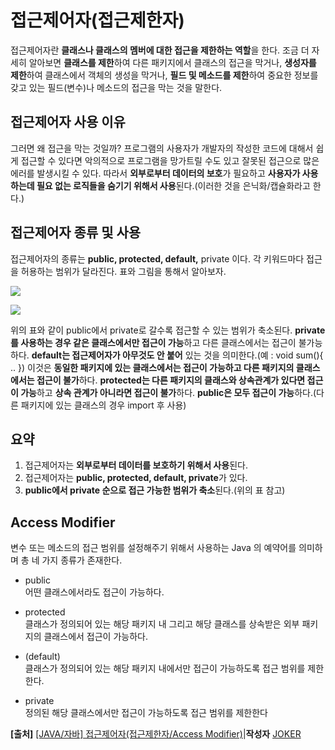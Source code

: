 
# 접근제어자(접근제한자)

접근제어자란  **클래스나 클래스의 멤버에 대한 접근을 제한하는 역할**을 한다. 조금 더 자세히 알아보면  **클래스를 제한**하여 다른 패키지에서 클래스의 접근을 막거나,  **생성자를 제한**하여 클래스에서 객체의 생성을 막거나, **필드 및 메소드를 제한**하여 중요한 정보를 갖고 있는 필드(변수)나 메소드의 접근을 막는 것을 말한다.

## 접근제어자 사용 이유

그러면 왜 접근을 막는 것일까? 프로그램의 사용자가 개발자의 작성한 코드에 대해서 쉽게 접근할 수 있다면 악의적으로 프로그램을 망가트릴 수도 있고 잘못된 접근으로 많은 에러를 발생시킬 수 있다. 따라서  **외부로부터 데이터의 보호**가 필요하고  **사용자가 사용하는데 필요 없는 로직들을 숨기기 위해서 사용**된다.(이러한 것을  은닉화/캡슐화라고 한다.)

##  접근제어자 종류 및 사용

접근제어자의 종류는  **public, protected, default,** private 이다. 각 키워드마다 접근을 허용하는 범위가 달라진다. 표와 그림을 통해서 알아보자.  
  

![](https://postfiles.pstatic.net/MjAxNzAzMTdfNDkg/MDAxNDg5NzQ1ODU3NTAw.asWA_VfqSUpuY_N_AsFoeMloljG_AnUr_uRtXL5rEZEg.IIL6vdAe9Td4yKyssHnLnLCRQYosndGiCvWfo0VhiuQg.PNG.heartflow89/image.png?type=w773)

![](https://postfiles.pstatic.net/MjAxNzAzMTdfMTM2/MDAxNDg5NzQ1MjYwMDEx.ZpYqLkX3i0fg5qG6gl9dncGV_NjjQ0zcxyBzQui6wJYg.lpm_nFSqjxH5NIIWhu-m8jSKYzqlTGlFCbiuzQM2ZHEg.PNG.heartflow89/image.png?type=w773)

위의 표와 같이 public에서 private로 갈수록 접근할 수 있는 범위가 축소된다.  **private를 사용하는 경우 같은 클래스에서만 접근이 가능**하고 다른 클래스에서는 접근이 불가능하다. **default는 접근제어자가 아무것도 안 붙어** 있는 것을 의미한다.(예 : void sum(){ .. }) 이것은  **동일한 패키지에 있는 클래스에서는 접근이 가능하고 다른 패키지의 클래스에서는 접근이 불가**하다.  **protected는 다른 패키지의 클래스와 상속관계가 있다면 접근이 가능**하고  **상속 관계가 아니라면 접근이 불가**하다.  **public은 모두 접근이 가능**하다.(다른 패키지에 있는 클래스의 경우 import 후 사용)  

## 요약

1. 접근제어자는 **외부로부터 데이터를 보호하기 위해서 사용**된다.  
2. 접근제어자는 **public, protected, default, private**가 있다.  
3. **public에서 private 순으로 접근 가능한 범위가 축소**된다.(위의 표 참고)

## Access Modifier

변수 또는 메소드의 접근 범위를 설정해주기 위해서 사용하는 Java 의 예약어를 의미하며 총 네 가지 종류가 존재한다.

-   public  
    어떤 클래스에서라도 접근이 가능하다.
    
-   protected  
    클래스가 정의되어 있는 해당 패키지 내 그리고 해당 클래스를 상속받은 외부 패키지의 클래스에서 접근이 가능하다.
    
-   (default)  
    클래스가 정의되어 있는 해당 패키지 내에서만 접근이 가능하도록 접근 범위를 제한한다.
    
-   private  
    정의된 해당 클래스에서만 접근이 가능하도록 접근 범위를 제한한다

**[출처]**  [[JAVA/자바] 접근제어자(접근제한자/Access Modifier)](https://blog.naver.com/heartflow89/220961166980)|**작성자**  [JOKER](https://blog.naver.com/heartflow89)